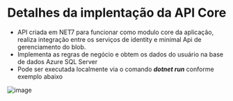 # Detalhes da implentação da API Core

- API criada em NET7 para funcionar como modulo core da aplicação, realiza integração entre os serviços de identity e minimal Api de gerenciamento do blob.
- Implementa as regras de negócio e obtem os dados do usuário na base de dados Azure SQL Server
- Pode ser executada localmente via o comando <i><b>dotnet run</i></b> conforme exemplo abaixo
  
 ![image](https://github.com/JairJr/TechChallenge/assets/29376086/784a5c05-87e6-422a-819e-c7f93af12173)

